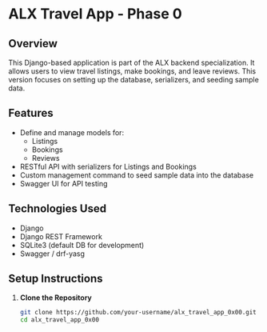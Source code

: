 # ALX Travel App - Phase 0

## Overview

This Django-based application is part of the ALX backend specialization. It allows users to view travel listings, make bookings, and leave reviews. This version focuses on setting up the database, serializers, and seeding sample data.

## Features

- Define and manage models for:
  - Listings
  - Bookings
  - Reviews
- RESTful API with serializers for Listings and Bookings
- Custom management command to seed sample data into the database
- Swagger UI for API testing

## Technologies Used

- Django
- Django REST Framework
- SQLite3 (default DB for development)
- Swagger / drf-yasg

## Setup Instructions

1. **Clone the Repository**
   ```bash
   git clone https://github.com/your-username/alx_travel_app_0x00.git
   cd alx_travel_app_0x00
   ```
